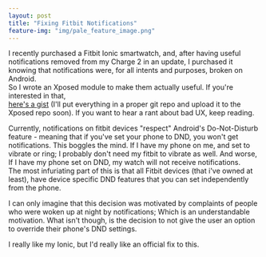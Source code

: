 ```yaml
---
layout: post
title: "Fixing Fitbit Notifications"
feature-img: "img/pale_feature_image.png"
---
```


I recently purchased a Fitbit Ionic smartwatch, and, after having useful notifications removed from my Charge 2 in an update, I purchased it knowing that notifications were, for all intents and purposes, broken on Android.  
So I wrote an Xposed module to make them actually useful. If you're interested in that,   
[here's a gist](https://gist.github.com/CompletelyGeneric/3418a3a555fab5192b39b7111e6f242a) (I'll put everything in a proper git repo and upload it to the Xposed repo soon). If you want to hear a rant about bad UX, keep reading.  
  
Currently, notifications on fitbit devices "respect" Android's Do-Not-Disturb feature - meaning that if you've set your phone to DND, you won't get notifications. This boggles the mind. If I have my phone on me, and set to vibrate or ring; I probably don't need my fitbit to vibrate as well. And worse, If I have my phone set on DND, my watch will not receive notifications.  
The most infuriating part of this is that all Fitbit devices (that i've owned at least), have device specific DND features that you can set independently from the phone.   

I can only imagine that this decision was motivated by complaints of people who were woken up at night by notifications; Which is an understandable motivation. What isn't though, is the decision to not give the user an option to override their phone's DND settings.

I really like my Ionic, but I'd really like an official fix to this.